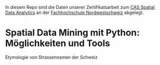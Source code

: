 In diesem Repo sind die Daten unserer Zertifikatsarbeit zum [CAS Spatial Data Analytics](https://www.fhnw.ch/de/weiterbildung/architektur-bau-geomatik/geomatik/cas-spatial-data-analytics) an der [Fachhochschule Nordwestschweiz](https://www.fhnw.ch) abgelegt.

# Spatial Data Mining mit Python: Möglichkeiten und Tools
Etymologie von Strassennamen der Schweiz

